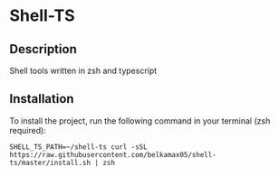 # Shell-TS

## Description

Shell tools written in zsh and typescript

## Installation

To install the project, run the following command in your terminal (zsh required):

```shell
SHELL_TS_PATH=~/shell-ts curl -sSL https://raw.githubusercontent.com/belkamax05/shell-ts/master/install.sh | zsh
```
